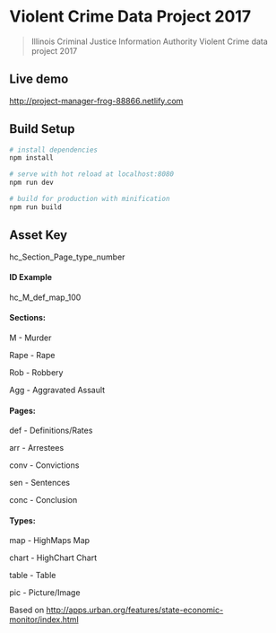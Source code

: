 # Violent Crime Data Project 2017

> Illinois Criminal Justice Information Authority Violent Crime data project 2017

## Live demo

http://project-manager-frog-88866.netlify.com

## Build Setup

``` bash
# install dependencies
npm install

# serve with hot reload at localhost:8080
npm run dev

# build for production with minification
npm run build
```

## Asset Key
hc_Section_Page_type_number

#### ID Example

hc_M_def_map_100

#### Sections:

M - Murder

Rape  - Rape

Rob - Robbery

Agg - Aggravated Assault

#### Pages:

def - Definitions/Rates

arr - Arrestees

conv - Convictions

sen - Sentences

conc - Conclusion

#### Types:

map - HighMaps Map

chart - HighChart Chart

table - Table

pic - Picture/Image

Based on http://apps.urban.org/features/state-economic-monitor/index.html
